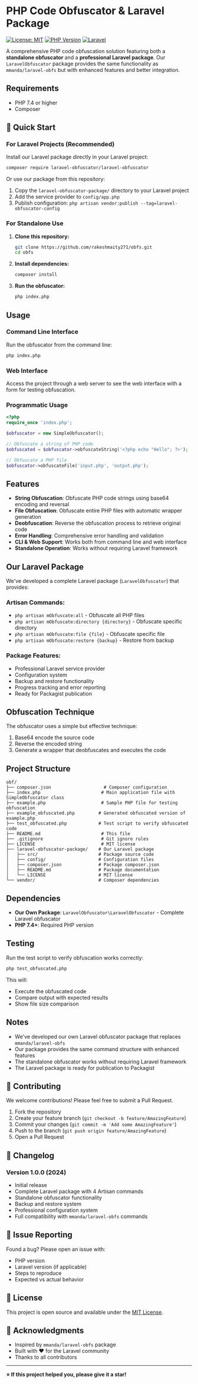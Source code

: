# PHP Code Obfuscator & Laravel Package

[![License: MIT](https://img.shields.io/badge/License-MIT-yellow.svg)](https://opensource.org/licenses/MIT)
[![PHP Version](https://img.shields.io/badge/PHP-7.4%2B-blue.svg)](https://php.net)
[![Laravel](https://img.shields.io/badge/Laravel-9%2B-red.svg)](https://laravel.com)

A comprehensive PHP code obfuscation solution featuring both a **standalone obfuscator** and a **professional Laravel package**. Our `LaravelObfuscator` package provides the same functionality as `mmanda/laravel-obfs` but with enhanced features and better integration.

## Requirements

- PHP 7.4 or higher
- Composer

## 🚀 Quick Start

### For Laravel Projects (Recommended)

Install our Laravel package directly in your Laravel project:

```bash
composer require laravel-obfuscator/laravel-obfuscator
```

Or use our package from this repository:

1. Copy the `laravel-obfuscator-package/` directory to your Laravel project
2. Add the service provider to `config/app.php`
3. Publish configuration: `php artisan vendor:publish --tag=laravel-obfuscator-config`

### For Standalone Use

1. **Clone this repository:**
   ```bash
   git clone https://github.com/rakeshmaity271/obfs.git
   cd obfs
   ```

2. **Install dependencies:**
   ```bash
   composer install
   ```

3. **Run the obfuscator:**
   ```bash
   php index.php
   ```

## Usage

### Command Line Interface

Run the obfuscator from the command line:

```bash
php index.php
```

### Web Interface

Access the project through a web server to see the web interface with a form for testing obfuscation.

### Programmatic Usage

```php
<?php
require_once 'index.php';

$obfuscator = new SimpleObfuscator();

// Obfuscate a string of PHP code
$obfuscated = $obfuscator->obfuscateString('<?php echo "Hello"; ?>');

// Obfuscate a PHP file
$obfuscator->obfuscateFile('input.php', 'output.php');
```

## Features

- **String Obfuscation**: Obfuscate PHP code strings using base64 encoding and reversal
- **File Obfuscation**: Obfuscate entire PHP files with automatic wrapper generation
- **Deobfuscation**: Reverse the obfuscation process to retrieve original code
- **Error Handling**: Comprehensive error handling and validation
- **CLI & Web Support**: Works both from command line and web interface
- **Standalone Operation**: Works without requiring Laravel framework

## Our Laravel Package

We've developed a complete Laravel package (`LaravelObfuscator`) that provides:

### **Artisan Commands:**
- `php artisan mObfuscate:all` - Obfuscate all PHP files
- `php artisan mObfuscate:directory {directory}` - Obfuscate specific directory
- `php artisan mObfuscate:file {file}` - Obfuscate specific file
- `php artisan mObfuscate:restore {backup}` - Restore from backup

### **Package Features:**
- Professional Laravel service provider
- Configuration system
- Backup and restore functionality
- Progress tracking and error reporting
- Ready for Packagist publication

## Obfuscation Technique

The obfuscator uses a simple but effective technique:
1. Base64 encode the source code
2. Reverse the encoded string
3. Generate a wrapper that deobfuscates and executes the code

## Project Structure

```
obf/
├── composer.json                    # Composer configuration
├── index.php                       # Main application file with SimpleObfuscator class
├── example.php                     # Sample PHP file for testing obfuscation
├── example_obfuscated.php         # Generated obfuscated version of example.php
├── test_obfuscated.php            # Test script to verify obfuscated code
├── README.md                       # This file
├── .gitignore                      # Git ignore rules
├── LICENSE                         # MIT license
├── laravel-obfuscator-package/    # Our Laravel package
│   ├── src/                       # Package source code
│   ├── config/                    # Configuration files
│   ├── composer.json              # Package composer.json
│   ├── README.md                  # Package documentation
│   └── LICENSE                    # MIT license
└── vendor/                        # Composer dependencies
```

## Dependencies

- **Our Own Package**: `LaravelObfuscator\LaravelObfuscator` - Complete Laravel obfuscator
- **PHP 7.4+**: Required PHP version

## Testing

Run the test script to verify obfuscation works correctly:

```bash
php test_obfuscated.php
```

This will:
- Execute the obfuscated code
- Compare output with expected results
- Show file size comparison

## Notes

- We've developed our own Laravel obfuscator package that replaces `mmanda/laravel-obfs`
- Our package provides the same command structure with enhanced features
- The standalone obfuscator works without requiring Laravel framework
- The Laravel package is ready for publication to Packagist

## 🤝 Contributing

We welcome contributions! Please feel free to submit a Pull Request.

1. Fork the repository
2. Create your feature branch (`git checkout -b feature/AmazingFeature`)
3. Commit your changes (`git commit -m 'Add some AmazingFeature'`)
4. Push to the branch (`git push origin feature/AmazingFeature`)
5. Open a Pull Request

## 📝 Changelog

### Version 1.0.0 (2024)
- Initial release
- Complete Laravel package with 4 Artisan commands
- Standalone obfuscator functionality
- Backup and restore system
- Professional configuration system
- Full compatibility with `mmanda/laravel-obfs` commands

## 🐛 Issue Reporting

Found a bug? Please open an issue with:
- PHP version
- Laravel version (if applicable)
- Steps to reproduce
- Expected vs actual behavior

## 📄 License

This project is open source and available under the [MIT License](LICENSE).

## 🙏 Acknowledgments

- Inspired by `mmanda/laravel-obfs` package
- Built with ❤️ for the Laravel community
- Thanks to all contributors

---

**⭐ If this project helped you, please give it a star!**
